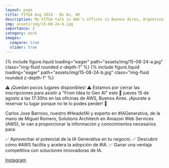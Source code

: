 ```yaml
---
layout: page
title: FITGA Aug 2024 - Bs As, AR
description: My FITGA talk in AWS's offices in Buenos Aires, Argentina, on Aug 2nd, 2024
img: assets/img/15-08-24-b.jpg
importance: 3
category: work
images:
  compare: true
  slider: true
---
```


<swiper-container keyboard="true" navigation="true" pagination="true" pagination-clickable="true" pagination-dynamic-bullets="true" rewind="true">
  <swiper-slide>{% include figure.liquid loading="eager" path="assets/img/15-08-24-a.jpg" class="img-fluid rounded z-depth-1" %}</swiper-slide>
  <swiper-slide>{% include figure.liquid loading="eager" path="assets/img/15-08-24-b.jpg" class="img-fluid rounded z-depth-1" %}</swiper-slide>
</swiper-container>

⚠️​ ¡Quedan pocos lugares disponibles! ⚠️​ Estamos por cerrar las inscripciones para asistir a "From Idea to Gen AI" este 📅​ jueves 15 de agosto a las 17:30hs en las oficinas de AWS, Buenos Aires. ¡Apurate a reservar tu lugar porque no te lo podes perder! 🙌

Carlos Jose Barroso, nuestro #HeadofAI y experto en #IAGenerativa, de la mano de Miguel Romero, Solutions Architech en Amazon Web Services (AWS), te van a proporcionar la información y conocimientos necesarios para:

✅ Aprovechar el potencial de la IA Generativa en tu negocio.
✅ Descubrir cómo #AWS facilita y acelera la adopción de #IA.
✅ Ganar una ventaja competitiva con soluciones innovadoras de IA.

[Instagram](https://www.instagram.com/teracloud.io/p/C-nP75OCW8h/?img_index=1)
